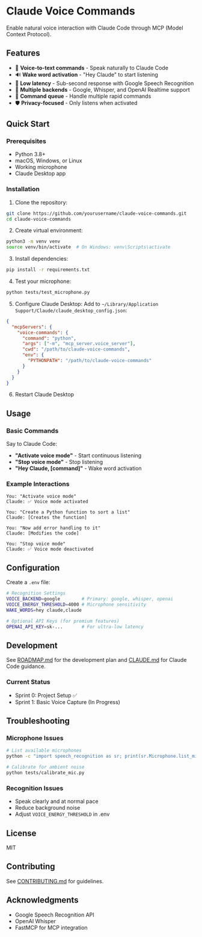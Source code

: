 # Claude Voice Commands

Enable natural voice interaction with Claude Code through MCP (Model Context Protocol).

## Features

- 🎤 **Voice-to-text commands** - Speak naturally to Claude Code
- 🔊 **Wake word activation** - "Hey Claude" to start listening
- 🚀 **Low latency** - Sub-second response with Google Speech Recognition
- 🔄 **Multiple backends** - Google, Whisper, and OpenAI Realtime support
- 📝 **Command queue** - Handle multiple rapid commands
- 🛡️ **Privacy-focused** - Only listens when activated

## Quick Start

### Prerequisites

- Python 3.8+
- macOS, Windows, or Linux
- Working microphone
- Claude Desktop app

### Installation

1. Clone the repository:
```bash
git clone https://github.com/yourusername/claude-voice-commands.git
cd claude-voice-commands
```

2. Create virtual environment:
```bash
python3 -m venv venv
source venv/bin/activate  # On Windows: venv\Scripts\activate
```

3. Install dependencies:
```bash
pip install -r requirements.txt
```

4. Test your microphone:
```bash
python tests/test_microphone.py
```

5. Configure Claude Desktop:
Add to `~/Library/Application Support/Claude/claude_desktop_config.json`:
```json
{
  "mcpServers": {
    "voice-commands": {
      "command": "python",
      "args": ["-m", "mcp_server.voice_server"],
      "cwd": "/path/to/claude-voice-commands",
      "env": {
        "PYTHONPATH": "/path/to/claude-voice-commands"
      }
    }
  }
}
```

6. Restart Claude Desktop

## Usage

### Basic Commands

Say to Claude Code:
- **"Activate voice mode"** - Start continuous listening
- **"Stop voice mode"** - Stop listening
- **"Hey Claude, [command]"** - Wake word activation

### Example Interactions

```
You: "Activate voice mode"
Claude: ✅ Voice mode activated

You: "Create a Python function to sort a list"
Claude: [Creates the function]

You: "Now add error handling to it"
Claude: [Modifies the code]

You: "Stop voice mode"
Claude: ✅ Voice mode deactivated
```

## Configuration

Create a `.env` file:
```bash
# Recognition Settings
VOICE_BACKEND=google        # Primary: google, whisper, openai
VOICE_ENERGY_THRESHOLD=4000 # Microphone sensitivity
WAKE_WORDS=hey claude,claude

# Optional API Keys (for premium features)
OPENAI_API_KEY=sk-...       # For ultra-low latency
```

## Development

See [ROADMAP.md](ROADMAP.md) for the development plan and [CLAUDE.md](CLAUDE.md) for Claude Code guidance.

### Current Status

- Sprint 0: Project Setup ✅
- Sprint 1: Basic Voice Capture (In Progress)

## Troubleshooting

### Microphone Issues
```bash
# List available microphones
python -c "import speech_recognition as sr; print(sr.Microphone.list_microphone_names())"

# Calibrate for ambient noise
python tests/calibrate_mic.py
```

### Recognition Issues
- Speak clearly and at normal pace
- Reduce background noise
- Adjust `VOICE_ENERGY_THRESHOLD` in .env

## License

MIT

## Contributing

See [CONTRIBUTING.md](CONTRIBUTING.md) for guidelines.

## Acknowledgments

- Google Speech Recognition API
- OpenAI Whisper
- FastMCP for MCP integration